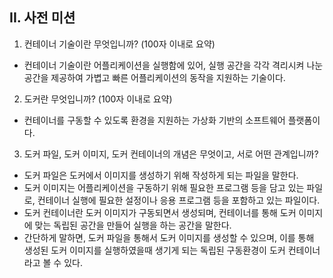 ## II. 사전 미션
1. 컨테이너 기술이란 무엇입니까? (100자 이내로 요약)
- 컨테이너 기술이란 어플리케이션을 실행함에 있어, 실행 공간을 각각 격리시켜 나눈 공간을 제공하여 가볍고 빠른 어플리케이션의 동작을 지원하는 기술이다.

2. 도커란 무엇입니까? (100자 이내로 요약)
- 컨테이너를 구동할 수 있도록 환경을 지원하는 가상화 기반의 소프트웨어 플랫폼이다.

3. 도커 파일, 도커 이미지, 도커 컨테이너의 개념은 무엇이고, 서로 어떤 관계입니까?
- 도커 파일은 도커에서 이미지를 생성하기 위해 작성하게 되는 파일을 말한다.
- 도커 이미지는 어플리케이션을 구동하기 위해 필요한 프로그램 등을 담고 있는 파일로, 컨테이너 실행에 필요한 설정이나 응용 프로그램 등을 포함하고 있는 파일이다.
- 도커 컨테이너란 도커 이미지가 구동되면서 생성되며, 컨테이너를 통해 도커 이미지에 맞는 독립된 공간을 만들어 실행을 하는 공간을 말한다.
- 간단하게 말하면, 도커 파일을 통해서 도커 이미지를 생성할 수 있으며, 이를 통해 생성된 도커 이미지를 실행하였을때 생기게 되는 독립된 구동환경이 도커 컨테이너라고 볼 수 있다.
